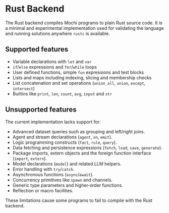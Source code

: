 # Rust Backend

The Rust backend compiles Mochi programs to plain Rust source code. It is a minimal and experimental implementation used for validating the language and running solutions anywhere `rustc` is available.

## Supported features

- Variable declarations with `let` and `var`
- `if`/`else` expressions and `for`/`while` loops
- User defined functions, simple `fun` expressions and test blocks
- Lists and maps including indexing, slicing and membership checks
- List concatenation and set operations (`union_all`, `union`, `except`, `intersect`)
- Builtins like `print`, `len`, `count`, `avg`, `input` and `str`


## Unsupported features

The current implementation lacks support for:

- Advanced dataset queries such as grouping and left/right joins.
- Agent and stream declarations (`agent`, `on`, `emit`).
- Logic programming constructs (`fact`, `rule`, `query`).
- Data fetching and persistence expressions (`fetch`, `load`, `save`, `generate`).
- Package imports, extern objects and the foreign function interface (`import`, `extern`).
- Model declarations (`model`) and related LLM helpers.
- Error handling with `try`/`catch`.
- Asynchronous functions (`async`/`await`).
- Concurrency primitives like `spawn` and channels.
- Generic type parameters and higher‑order functions.
- Reflection or macro facilities.

These limitations cause some programs to fail to compile with the Rust backend.
